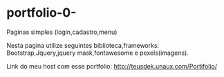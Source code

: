 # portfolio-0-
Paginas simples (login,cadastro,menu)
 
Nesta pagina utilize seguintes biblioteca,frameworks:
Bootstrap,Jquery,jquery mask,fontawesome e pexels(imagens).

Link do meu host com esse portfolio:
http://teusdek.unaux.com/Portifolio/
